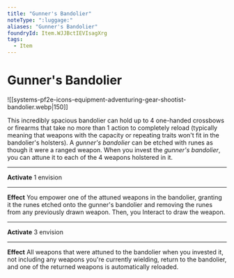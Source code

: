 ```yaml
---
title: "Gunner's Bandolier"
noteType: ":luggage:"
aliases: "Gunner's Bandolier"
foundryId: Item.WJJBctIEVIsagXrg
tags:
  - Item
---
```


# Gunner's Bandolier
![[systems-pf2e-icons-equipment-adventuring-gear-shootist-bandolier.webp|150]]

This incredibly spacious bandolier can hold up to 4 one-handed crossbows or firearms that take no more than 1 action to completely reload (typically meaning that weapons with the capacity or repeating traits won't fit in the bandolier's holsters). A _gunner's bandolier_ can be etched with runes as though it were a ranged weapon. When you invest the _gunner's bandolier_, you can attune it to each of the 4 weapons holstered in it.

* * *

**Activate** 1 envision

* * *

**Effect** You empower one of the attuned weapons in the bandolier, granting it the runes etched onto the gunner's bandolier and removing the runes from any previously drawn weapon. Then, you Interact to draw the weapon.

* * *

**Activate** 3 envision

* * *

**Effect** All weapons that were attuned to the bandolier when you invested it, not including any weapons you're currently wielding, return to the bandolier, and one of the returned weapons is automatically reloaded.
